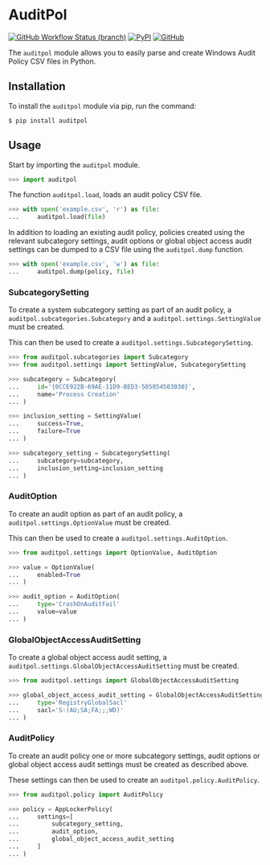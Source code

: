 # AuditPol

[![GitHub Workflow Status (branch)](https://img.shields.io/github/workflow/status/LiamSennitt/auditpol/build/main)](https://github.com/LiamSennitt/auditpol/actions?query=workflow%3Abuild+branch%3Amain)
[![PyPI](https://img.shields.io/pypi/v/auditpol)](https://pypi.org/project/auditpol/)
[![GitHub](https://img.shields.io/github/license/LiamSennitt/auditpol)](LICENSE)

The `auditpol` module allows you to easily parse and create Windows Audit Policy CSV files in Python.

## Installation

To install the `auditpol` module via pip, run the command:

```console
$ pip install auditpol
```

## Usage

Start by importing the `auditpol` module.

```python
>>> import auditpol
```

The function `auditpol.load`, loads an audit policy CSV file.

```python
>>> with open('example.csv', 'r') as file:
...     auditpol.load(file)
```

In addition to loading an existing audit policy, policies created using the relevant subcategory settings, audit options or global object access audit settings can be dumped to a CSV file using the `auditpol.dump` function.

```python
>>> with open('example.csv', 'w') as file:
...     auditpol.dump(policy, file)
```

### SubcategorySetting

To create a system subcategory setting as part of an audit policy, a `auditpol.subcategories.Subcategory` and a `auditpol.settings.SettingValue` must be created.

This can then be used to create a `auditpol.settings.SubcategorySetting`.

```python
>>> from auditpol.subcategories import Subcategory
>>> from auditpol.settings import SettingValue, SubcategorySetting

>>> subcategory = Subcategory(
...     id='{0CCE922B-69AE-11D9-BED3-505054503030}',
...     name='Process Creation'
... )

>>> inclusion_setting = SettingValue(
...     success=True,
...     failure=True
... )

>>> subcategory_setting = SubcategorySetting(
...     subcategory=subcategory,
...     inclusion_setting=inclusion_setting
... )
```

### AuditOption

To create an audit option as part of an audit policy, a `auditpol.settings.OptionValue` must be created.

This can then be used to create a `auditpol.settings.AuditOption`.

```python
>>> from auditpol.settings import OptionValue, AuditOption

>>> value = OptionValue(
...     enabled=True
... )

>>> audit_option = AuditOption(
...     type='CrashOnAuditFail'
...     value=value
... )
```

### GlobalObjectAccessAuditSetting

To create a global object access audit setting, a `auditpol.settings.GlobalObjectAccessAuditSetting` must be created.

```python
>>> from auditpol.settings import GlobalObjectAccessAuditSetting

>>> global_object_access_audit_setting = GlobalObjectAccessAuditSetting(
...     type='RegistryGlobalSacl'
...     sacl='S:(AU;SA;FA;;;WD)'
... )
```

### AuditPolicy

To create an audit policy one or more subcategory settings, audit options or global object access audit settings must be created as described above.

These settings can then be used to create an `auditpol.policy.AuditPolicy`.

```python
>>> from auditpol.policy import AuditPolicy

>>> policy = AppLockerPolicy(
...     settings=[
...         subcategory_setting,
...         audit_option,
...         global_object_access_audit_setting
...     ]
... )
```
